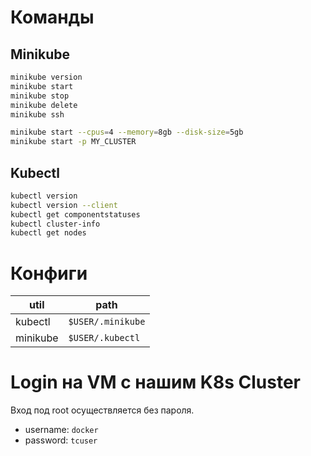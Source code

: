 # Команды

## Minikube

```bash
minikube version
minikube start
minikube stop
minikube delete
minikube ssh

minikube start --cpus=4 --memory=8gb --disk-size=5gb
minikube start -p MY_CLUSTER
```
## Kubectl

```bash
kubectl version
kubectl version --client
kubectl get componentstatuses
kubectl cluster-info
kubectl get nodes
```

# Конфиги

|util|path|
|---|---|
|kubectl|`$USER/.minikube`
|minikube|`$USER/.kubectl`|

# Login на VM с нашим K8s Cluster

Вход под root осуществляется без пароля.

- username: `docker`
- password: `tcuser`


